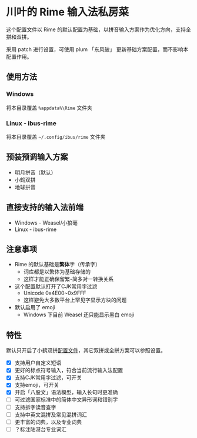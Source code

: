 # 川叶的 Rime 输入法私房菜

这个配置文件以 Rime 的默认配置为基础，以拼音输入方案作为优化方向，支持全拼和双拼。

采用 patch 进行设置，可使用 plum 「东风破」 更新基础方案配置，而不影响本配置作用。

## 使用方法

### Windows

将本目录覆盖 `%appdata%\Rime` 文件夹

### Linux - ibus-rime

将本目录覆盖 `~/.config/ibus/rime` 文件夹

## 预装预调输入方案

* 明月拼音（默认）
* 小鹤双拼
* 地球拼音

## 直接支持的输入法前端

* Windows - Weasel/小狼毫
* Linux - ibus-rime

## 注意事项

* Rime 的默认基础是**繁体**字（传承字）
  * 词库都是以繁体为基础存储的
  * 这样才能正确保留繁-简多对一转换关系
* 这个配置默认打开了CJK常用字过滤
  * Unicode 0x4E00~0x9FFF
  * 这样避免大多数平台上罕见字显示方块的问题
* 默认启用了 emoji
  * Windows 下目前 Weasel 还只能显示黑白 emoji

## 特性

默认只开启了小鹤双拼[配置文件](double_pinyin_flypy.custom.yaml)，其它双拼或全拼方案可以参照设置。

- [x] 支持用户自定义短语
- [x] 更好的标点符号输入，符合当前流行输入法配置
- [x] 支持CJK常用字过滤，可开关
- [x] 支持emoji，可开关
- [x] 开启「八股文」语法模型，输入长句时更准确
- [ ] 可过滤国家标准中的简体中文异形词和错别字
- [ ] 支持拆字读音查字
- [ ] 支持中英文混拼及常见混拼词汇
- [ ] 更丰富的词典，以及专业词典
- [ ] ？标注陆港台专业词汇